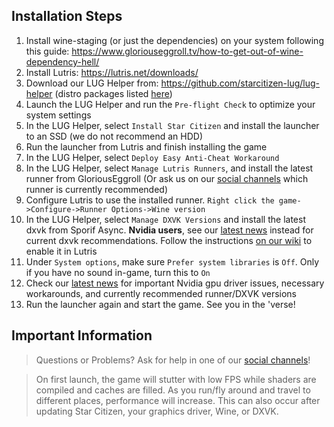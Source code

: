 ## Installation Steps

1. Install wine-staging (or just the dependencies) on your system following this guide: https://www.gloriouseggroll.tv/how-to-get-out-of-wine-dependency-hell/
2. Install Lutris: https://lutris.net/downloads/
3. Download our LUG Helper from: https://github.com/starcitizen-lug/lug-helper (distro packages listed [here](https://github.com/starcitizen-lug/lug-helper#installation))
4. Launch the LUG Helper and run the `Pre-flight Check` to optimize your system settings
5. In the LUG Helper, select `Install Star Citizen` and install the launcher to an SSD (we do not recommend an HDD)
6. Run the launcher from Lutris and finish installing the game
7. In the LUG Helper, select `Deploy Easy Anti-Cheat Workaround`
8. In the LUG Helper, select `Manage Lutris Runners`, and install the latest runner from GloriousEggroll (Or ask us on our [social channels](https://github.com/starcitizen-lug/information-howtos#socials) which runner is currently recommended)
9. Configure Lutris to use the installed runner. `Right click the game->Configure->Runner Options->Wine version`
10. In the LUG Helper, select `Manage DXVK Versions` and install the latest dxvk from Sporif Async. **Nvidia users**, see our [latest news](https://github.com/starcitizen-lug/information-howtos/wiki#news) instead for current dxvk recommendations. Follow the instructions [on our wiki](https://github.com/starcitizen-lug/information-howtos/wiki/Performance-Tuning#dxvk-async) to enable it in Lutris
11. Under `System options`, make sure `Prefer system libraries` is `Off`. Only if you have no sound in-game, turn this to `On`
12. Check our [latest news](https://github.com/starcitizen-lug/information-howtos/wiki#news) for important Nvidia gpu driver issues, necessary workarounds, and currently recommended runner/DXVK versions
13. Run the launcher again and start the game. See you in the 'verse!

## Important Information
> Questions or Problems? Ask for help in one of our [social channels](https://github.com/starcitizen-lug/information-howtos#socials)!

> On first launch, the game will stutter with low FPS while shaders are compiled and caches are filled. As you run/fly around and travel to different places, performance will increase.
> This can also occur after updating Star Citizen, your graphics driver, Wine, or DXVK.